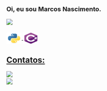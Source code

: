 ### Oi, eu sou Marcos Nascimento.

<div>
  <a href="https://github.com/MarcosNascimento46">
  <img height="180em" src="https://github-readme-stats.vercel.app/api?username=MarcosNascimento46&show_icons=true&theme=midnight-purple&include_all_commits=true&count_private=true"/>


<div style="display: inline_block"><br>
  <img align="center" alt="Marcos-Py" height="30" width="40" src="https://raw.githubusercontent.com/devicons/devicon/master/icons/python/python-original.svg">
  <img align="center" alt="Marcos-C#" height="30" width="40" src="https://raw.githubusercontent.com/devicons/devicon/master/icons/csharp/csharp-original.svg">
  
  ## Contatos:

<div>

  <a href="https://https://www.linkedin.com/in/marcos-nascimento-4b50a9231" target="_blank"><img src="https://img.shields.io/badge/-LinkedIn-%230077B5?style=for-the-badge&logo=linkedin&logoColor=white" target="_blank"></a>  
  <a href="https://www.instagram.com/mvenicio46/" target="_blank"><img src="https://img.shields.io/badge/-Instagram-%23E4405F?style=for-the-badge&logo=instagram&logoColor=white" target="_blank"></a>
